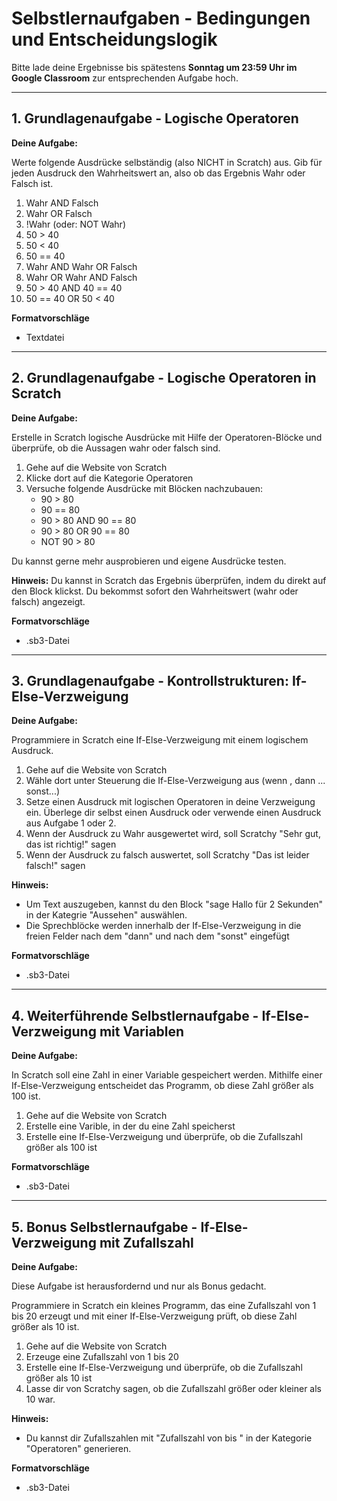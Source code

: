 # Selbstlernaufgaben - Bedingungen und Entscheidungslogik

Bitte lade deine Ergebnisse bis spätestens **Sonntag um 23:59 Uhr im Google Classroom** zur entsprechenden Aufgabe hoch.

---

## 1. Grundlagenaufgabe - Logische Operatoren

**Deine Aufgabe:**

Werte folgende Ausdrücke selbständig (also NICHT in Scratch) aus. Gib für jeden Ausdruck den Wahrheitswert an, also ob das Ergebnis Wahr oder Falsch ist.
1. Wahr AND Falsch
2. Wahr OR Falsch
3. !Wahr (oder: NOT Wahr)
4. 50 > 40
5. 50 < 40
6. 50 == 40
7. Wahr AND Wahr OR Falsch
8. Wahr OR Wahr AND Falsch
9. 50 > 40 AND 40 == 40
10. 50 == 40 OR 50 < 40

**Formatvorschläge**
- Textdatei

---

## 2. Grundlagenaufgabe - Logische Operatoren in Scratch

**Deine Aufgabe:**

Erstelle in Scratch logische Ausdrücke mit Hilfe der Operatoren-Blöcke und überprüfe, ob die Aussagen wahr oder falsch sind.
1. Gehe auf die Website von Scratch
2. Klicke dort auf die Kategorie Operatoren
3. Versuche folgende Ausdrücke mit Blöcken nachzubauen:
   - 90 > 80
   - 90 == 80
   - 90 > 80 AND 90 == 80
   - 90 > 80 OR 90 == 80
   - NOT 90 > 80
  
Du kannst gerne mehr ausprobieren und eigene Ausdrücke testen.
     

**Hinweis:**
Du kannst in Scratch das Ergebnis überprüfen, indem du direkt auf den Block klickst. Du bekommst sofort den Wahrheitswert (wahr oder falsch) angezeigt.

**Formatvorschläge**
- .sb3-Datei

---

## 3. Grundlagenaufgabe - Kontrollstrukturen: If-Else-Verzweigung

**Deine Aufgabe:**

Programmiere in Scratch eine If-Else-Verzweigung mit einem logischem Ausdruck.
1. Gehe auf die Website von Scratch
2. Wähle dort unter Steuerung die If-Else-Verzweigung aus (wenn <Bedingung>, dann ... sonst...)
3. Setze einen Ausdruck mit logischen Operatoren in deine Verzweigung ein. Überlege dir selbst einen Ausdruck oder verwende einen Ausdruck aus Aufgabe 1 oder 2.
4. Wenn der Ausdruck zu Wahr ausgewertet wird, soll Scratchy "Sehr gut, das ist richtig!" sagen
5. Wenn der Ausdruck zu falsch auswertet, soll Scratchy "Das ist leider falsch!" sagen
     

**Hinweis:**
- Um Text auszugeben, kannst du den Block "sage Hallo für 2 Sekunden" in der Kategrie "Aussehen" auswählen.
- Die Sprechblöcke werden innerhalb der If-Else-Verzweigung in die freien Felder nach dem "dann" und nach dem "sonst" eingefügt

**Formatvorschläge**
- .sb3-Datei

---

## 4. Weiterführende Selbstlernaufgabe - If-Else-Verzweigung mit Variablen 
**Deine Aufgabe:**

In Scratch soll eine Zahl in einer Variable gespeichert werden. Mithilfe einer If-Else-Verzweigung entscheidet das Programm, ob diese Zahl größer als 100 ist.
1. Gehe auf die Website von Scratch
2. Erstelle eine Varible, in der du eine Zahl speicherst
3. Erstelle eine If-Else-Verzweigung und überprüfe, ob die Zufallszahl größer als 100 ist

**Formatvorschläge**
- .sb3-Datei

---

## 5. Bonus Selbstlernaufgabe - If-Else-Verzweigung mit Zufallszahl
**Deine Aufgabe:**

Diese Aufgabe ist herausfordernd und nur als Bonus gedacht.

Programmiere in Scratch ein kleines Programm, das eine Zufallszahl von 1 bis 20 erzeugt und mit einer If-Else-Verzweigung prüft, ob diese Zahl größer als 10 ist.
1. Gehe auf die Website von Scratch
2. Erzeuge eine Zufallszahl von 1 bis 20 
3. Erstelle eine If-Else-Verzweigung und überprüfe, ob die Zufallszahl größer als 10 ist
4. Lasse dir von Scratchy sagen, ob die Zufallszahl größer oder kleiner als 10 war.

**Hinweis:**
- Du kannst dir Zufallszahlen mit "Zufallszahl von <Zahl> bis <Zahl>" in der Kategorie "Operatoren" generieren.

**Formatvorschläge**
- .sb3-Datei

